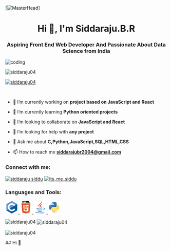 [![MasterHead](<img align "right" alt="coding" width="400" src="https://www.theblogfrog.com/wp-content/uploads/2020/06/diana3.png">)]
<h1 align="center">Hi 👋, I'm Siddaraju.B.R</h1>
<h3 align="center">Aspiring Front End Web Developer And Passionate About Data Science from India</h3>
<img align "right" alt="coding" width="400" src="https://t4.ftcdn.net/jpg/01/35/92/85/360_F_135928597_xU5EzKq6vpOeXPX5vsbI48zfVVkSRlrF.jpg">
<p align="left"> <img src="https://komarev.com/ghpvc/?username=siddaraju04&label=Profile%20views&color=0e75b6&style=flat" alt="siddaraju04" /> </p>

<p align="left"> <a href="https://github.com/ryo-ma/github-profile-trophy"><img src="https://github-profile-trophy.vercel.app/?username=siddaraju04" alt="siddaraju04" /></a> </p>

<p align="left"> <a href="https://twitter.com/" target="blank"><img src="https://img.shields.io/twitter/follow/?logo=twitter&style=for-the-badge" alt="" /></a> </p>

- 🔭 I’m currently working on **project based on JavaScript and React**

- 🌱 I’m currently learning **Python oriented projects**

- 👯 I’m looking to collaborate on **JavaScript and React**

- 🤝 I’m looking for help with **any project**

- 💬 Ask me about **C,Python,JavaScript,SQL,HTML,CSS**

- 📫 How to reach me **siddarajubr2004@gmail.com**

<h3 align="left">Connect with me:</h3>
<p align="left">
<a href="https://fb.com/siddaraju siddu" target="blank"><img align="center" src="https://raw.githubusercontent.com/rahuldkjain/github-profile-readme-generator/master/src/images/icons/Social/facebook.svg" alt="siddaraju siddu" height="30" width="40" /></a>
<a href="https://instagram.com/its_me_siddu" target="blank"><img align="center" src="https://raw.githubusercontent.com/rahuldkjain/github-profile-readme-generator/master/src/images/icons/Social/instagram.svg" alt="its_me_siddu" height="30" width="40" /></a>
</p>

<h3 align="left">Languages and Tools:</h3>
<p align="left"> <a href="https://www.cprogramming.com/" target="_blank" rel="noreferrer"> <img src="https://raw.githubusercontent.com/devicons/devicon/master/icons/c/c-original.svg" alt="c" width="40" height="40"/> </a> <a href="https://www.w3.org/html/" target="_blank" rel="noreferrer"> <img src="https://raw.githubusercontent.com/devicons/devicon/master/icons/html5/html5-original-wordmark.svg" alt="html5" width="40" height="40"/> </a> <a href="https://www.java.com" target="_blank" rel="noreferrer"> <img src="https://raw.githubusercontent.com/devicons/devicon/master/icons/java/java-original.svg" alt="java" width="40" height="40"/> </a> <a href="https://www.python.org" target="_blank" rel="noreferrer"> <img src="https://raw.githubusercontent.com/devicons/devicon/master/icons/python/python-original.svg" alt="python" width="40" height="40"/> </a> </p>

<p><img align="left" src="https://github-readme-stats.vercel.app/api/top-langs?username=siddaraju04&show_icons=true&locale=en&layout=compact" alt="siddaraju04" /></p>

<p>&nbsp;<img align="center" src="https://github-readme-stats.vercel.app/api?username=siddaraju04&show_icons=true&locale=en" alt="siddaraju04" /></p>

<p><img align="center" src="https://github-readme-streak-stats.herokuapp.com/?user=siddaraju04&" alt="siddaraju04" /></p>
## Hi 👋

<!--
**Siddaraju04/Siddaraju04** is a ✨ _special_ ✨ repository because its `README.md` (this file) appears on your GitHub profile.

Here are some ideas to get you started:

- 🔭 I’m currently working on ...
- 🌱 I’m currently learning ...
- 👯 I’m looking to collaborate on ...
- 🤔 I’m looking for help with ...
- 💬 Ask me about ...
- 📫 How to reach me: ...
- 😄 Pronouns: ...
- ⚡ Fun fact: ...
-->
